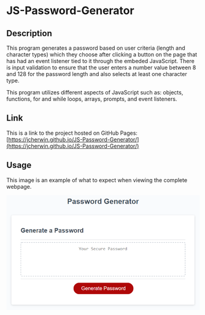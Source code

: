 # JS-Password-Generator

## Description

This program generates a password based on user criteria (length and character types) which they choose after clicking a button on the page that has had an event listener tied to it through the embeded JavaScript. There is input validation to ensure that the user enters a number value between 8 and 128 for the password length and also selects at least one character type.

This program utilizes different aspects of JavaScript such as: objects, functions, for and while loops, arrays, prompts, and event listeners. 

## Link

This is a link to the project hosted on GitHub Pages: [https://jcherwin.github.io/JS-Password-Generator/](https://jcherwin.github.io/JS-Password-Generator/)

## Usage

This image is an example of what to expect when viewing the complete webpage.

![This is a working image of this project](assets/images/demo-screenshot.png)
